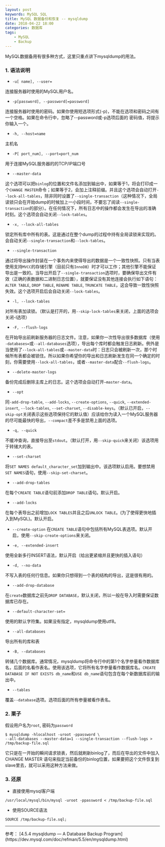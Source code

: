 ```yaml
---
layout: post
keywords: MySQL SQL
title: MySQL 数据备份和恢复 -- mysqldump
date: 2018-04-22 18:00
categories: 数据库
tags:
    - MySQL
    - Backup
---
```


MySQL数据备用有很多种方式，这里只重点讲下mysqldump的用法。
### 1. 语法说明

- `-u[ name], --user=`

连接服务器时使用的MySQL用户名。

- `-p[password], --password[=password]`

连接服务器时使用的密码。如果你使用短选项形式(-p)，不能在选项和密码之间有一个空格。如果在命令行中，忽略了--password或-p选项后面的 密码值，将提示你输入一个。

- `-h, --host=name`

主机名

- `-P[ port_num], --port=port_num`

用于连接MySQL服务器的的TCP/IP端口号

- `--master-data`

这个选项可以把`binlog`的位置和文件名添加到输出中，如果等于1，将会打印成一个`CHANGE MASTER`命令；如果等于2，会加上注释前缀。并且这个选项会自动打开`--lock-all-tables`，除非同时设置了`--single-transaction`（这种情况下，全局读锁只会在开始dump的时候加上一小段时间，不要忘了阅读`--single-transaction`的部分）。在任何情况下，所有日志中的操作都会发生在导出的准确时刻。这个选项会自动关闭`--lock-tables`。

- `-x, --lock-all-tables`

锁定所有库中所有的表。这是通过在整个dump的过程中持有全局读锁来实现的。会自动关闭`--single-transaction`和`--lock-tables`。

- `--single-transaction`

通过将导出操作封装在一个事务内来使得导出的数据是一个一致性快照。只有当表使用支持`MVCC`的存储引擎（目前只有`InnoDB`）时才可以工作；其他引擎不能保证导出是一致的。当导出开启了`--single-transaction`选项时，要确保导出文件有效（正确的表数据和二进制日志位置），就要保证没有其他连接会执行如下语句：`ALTER TABLE`, `DROP TABLE`, `RENAME TABLE`, `TRUNCATE TABLE`，这会导致一致性快照失效。这个选项开启后会自动关闭`--lock-tables`。

- `-l, --lock-tables`

对所有表加读锁。（默认是打开的，用`--skip-lock-tables`来关闭，上面的选项会关闭-l选项）

- `-F, --flush-logs`

在开始导出前刷新服务器的日志文件。注意，如果你一次性导出很多数据库（使用 `-databases=`或`--all-databases`选项），导出每个库时都会触发日志刷新。例外是当使用了`--lock-all-tables`或`--master-data`时：日志只会被刷新一次，那个时候所有表都会被锁住。所以如果你希望你的导出和日志刷新发生在同一个确定的时刻，你需要使用`--lock-all-tables`，或者`--master-data`配合`--flush-logs`。

- `--delete-master-logs`

备份完成后删除主库上的日志。这个选项会自动打开`–master-data`。

- `--opt`

同`-add-drop-table`, `--add-locks`, `--create-options`, `--quick`, `--extended-insert`, `--lock-tables`, `--set-charset`, `--disable-keys`。（默认已开启，`--skip-opt`关闭表示这些选项保持它的默认值）应该给你为读入一个MySQL服务器的尽可能最快的导出，`--compact`差不多是禁用上面的选项。

- `-q, --quick`

不缓冲查询，直接导出至`stdout`。（默认打开，用`--skip-quick`来关闭）该选项用于转储大的表。

- `--set-charset`

将`SET NAMES default_character_set`加到输出中。该选项默认启用。要想禁用`SET NAMES`语句，使用`--skip-set-charset`。

- `--add-drop-tables`

在每个`CREATE TABLE`语句前添加`DROP TABLE`语句。默认开启。

- `--add-locks`

在每个表导出之前增加`LOCK TABLES`并且之后`UNLOCK TABLE`。(为了使得更快地插入到MySQL)。默认开启。

- `--create-option`
在`CREATE TABLE`语句中包括所有MySQL表选项。默认开启，使用`--skip-create-options`来关闭。

- `-e, --extended-insert`

使用全新多行INSERT语法，默认开启（给出更紧缩并且更快的插入语句）

- `-d, --no-data`

不写入表的任何行信息。如果你只想得到一个表的结构的导出，这是很有用的。

- `--add-drop-database`

在`create`数据库之前先`DROP DATABASE`，默认关闭，所以一般在导入时需要保证数据库已存在。

- `--default-character-set=`

使用的默认字符集。如果没有指定，mysqldump使用utf8。

- `--all-databases`

导出所有的库和表

- `-B, --databases`

转储几个数据库。通常情况，mysqldump将命令行中的第1个名字参量看作数据库名，后面的名看作表名。使用该选项，它将所有名字参量看作数据库名。`CREATE DATABASE IF NOT EXISTS db_name`和`USE db_name`语句包含在每个新数据库前的输出中。

- `--tables`

覆盖`--database`选项。选项后面的所有参量被看作表名。


### 2. 栗子

假设用户名为`root`, 密码为`password`

```
$ mysqldump -hlocalhost -uroot -ppassword \
--all-databases --master-data=1 --single-transaction --flush-logs > /tmp/backup-file.sql
```
它只是在一开始的瞬间请求锁表，然后就刷新binlog了，而后在导出的文件中加入CHANGE MASTER 语句来指定当前备份的binlog位置，如果要把这个文件恢复到slave里去，就可以采用这种方法来做。

### 3. 还原

- 直接使用mysql客户端

```
/usr/local/mysql/bin/mysql -uroot -ppassword < /tmp/backup-file.sql
```

- 使用SOURCE语法

```
SOURCE /tmp/backup-file.sql;
```

<hr/>参考：  
[4.5.4 mysqldump — A Database Backup Program](https://dev.mysql.com/doc/refman/5.5/en/mysqldump.html)

